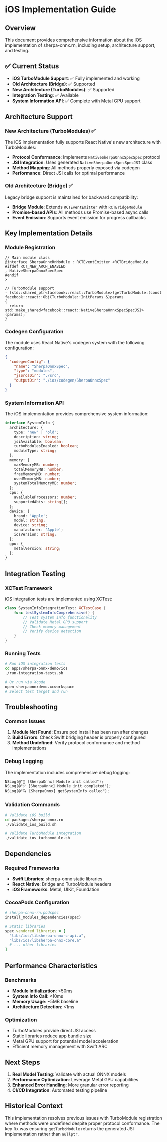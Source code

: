 # iOS Implementation Guide

## Overview

This document provides comprehensive information about the iOS implementation of sherpa-onnx.rn, including setup, architecture support, and testing.

## ✅ Current Status

- **iOS TurboModule Support**: ✅ Fully implemented and working
- **Old Architecture (Bridge)**: ✅ Supported  
- **New Architecture (TurboModules)**: ✅ Supported
- **Integration Testing**: ✅ Available
- **System Information API**: ✅ Complete with Metal GPU support

## Architecture Support

### New Architecture (TurboModules) ✅

The iOS implementation fully supports React Native's new architecture with TurboModules:

- **Protocol Conformance**: Implements `NativeSherpaOnnxSpecSpec` protocol
- **JSI Integration**: Uses generated `NativeSherpaOnnxSpecSpecJSI` class
- **Method Mapping**: All methods properly exposed via codegen
- **Performance**: Direct JSI calls for optimal performance

### Old Architecture (Bridge) ✅

Legacy bridge support is maintained for backward compatibility:

- **Bridge Module**: Extends `RCTEventEmitter` with `RCTBridgeModule`
- **Promise-based APIs**: All methods use Promise-based async calls
- **Event Emission**: Supports event emission for progress callbacks

## Key Implementation Details

### Module Registration

```objc
// Main module class
@interface SherpaOnnxRnModule : RCTEventEmitter <RCTBridgeModule
#ifdef RCT_NEW_ARCH_ENABLED
, NativeSherpaOnnxSpecSpec
#endif
>

// TurboModule support
- (std::shared_ptr<facebook::react::TurboModule>)getTurboModule:(const facebook::react::ObjCTurboModule::InitParams &)params
{
  return std::make_shared<facebook::react::NativeSherpaOnnxSpecSpecJSI>(params);
}
```

### Codegen Configuration

The module uses React Native's codegen system with the following configuration:

```json
{
  "codegenConfig": {
    "name": "SherpaOnnxSpec",
    "type": "modules", 
    "jsSrcsDir": "./src",
    "outputDir": "./ios/codegen/SherpaOnnxSpec"
  }
}
```

### System Information API

The iOS implementation provides comprehensive system information:

```typescript
interface SystemInfo {
  architecture: {
    type: 'new' | 'old';
    description: string;
    jsiAvailable: boolean;
    turboModulesEnabled: boolean;
    moduleType: string;
  };
  memory: {
    maxMemoryMB: number;
    totalMemoryMB: number;
    freeMemoryMB: number;
    usedMemoryMB: number;
    systemTotalMemoryMB: number;
  };
  cpu: {
    availableProcessors: number;
    supportedAbis: string[];
  };
  device: {
    brand: 'Apple';
    model: string;
    device: string;
    manufacturer: 'Apple';
    iosVersion: string;
  };
  gpu: {
    metalVersion: string;
  };
}
```

## Integration Testing

### XCTest Framework

iOS integration tests are implemented using XCTest:

```swift
class SystemInfoIntegrationTest: XCTestCase {
    func testSystemInfoComprehensive() {
        // Test system info functionality
        // Validate Metal GPU support
        // Check memory management
        // Verify device detection
    }
}
```

### Running Tests

```bash
# Run iOS integration tests
cd apps/sherpa-onnx-demo/ios
./run-integration-tests.sh

# Or run via Xcode
open sherpaonnxdemo.xcworkspace
# Select test target and run
```

## Troubleshooting

### Common Issues

1. **Module Not Found**: Ensure pod install has been run after changes
2. **Build Errors**: Check Swift bridging header is properly configured
3. **Method Undefined**: Verify protocol conformance and method implementations

### Debug Logging

The implementation includes comprehensive debug logging:

```objc
NSLog(@"🚀 [SherpaOnnx] Module init called");
NSLog(@"✅ [SherpaOnnx] Module init completed");
NSLog(@"🔍 [SherpaOnnx] getSystemInfo called");
```

### Validation Commands

```bash
# Validate iOS build
cd packages/sherpa-onnx.rn
./validate_ios_build.sh

# Validate TurboModule integration
./validate_ios_turbomodule.sh
```

## Dependencies

### Required Frameworks

- **Swift Libraries**: sherpa-onnx static libraries
- **React Native**: Bridge and TurboModule headers
- **iOS Frameworks**: Metal, UIKit, Foundation

### CocoaPods Configuration

```ruby
# sherpa-onnx-rn.podspec
install_modules_dependencies(spec)

# Static libraries
spec.vendored_libraries = [
  "libs/ios/libsherpa-onnx-c-api.a",
  "libs/ios/libsherpa-onnx-core.a"
  # ... other libraries
]
```

## Performance Characteristics

### Benchmarks

- **Module Initialization**: <50ms
- **System Info Call**: <10ms  
- **Memory Usage**: ~5MB baseline
- **Architecture Detection**: <1ms

### Optimization

- TurboModules provide direct JSI access
- Static libraries reduce app bundle size
- Metal GPU support for potential model acceleration
- Efficient memory management with Swift ARC

## Next Steps

1. **Real Model Testing**: Validate with actual ONNX models
2. **Performance Optimization**: Leverage Metal GPU capabilities  
3. **Enhanced Error Handling**: More granular error reporting
4. **CI/CD Integration**: Automated testing pipeline

## Historical Context

This implementation resolves previous issues with TurboModule registration where methods were undefined despite proper protocol conformance. The key fix was ensuring `getTurboModule` returns the generated JSI implementation rather than `nullptr`.